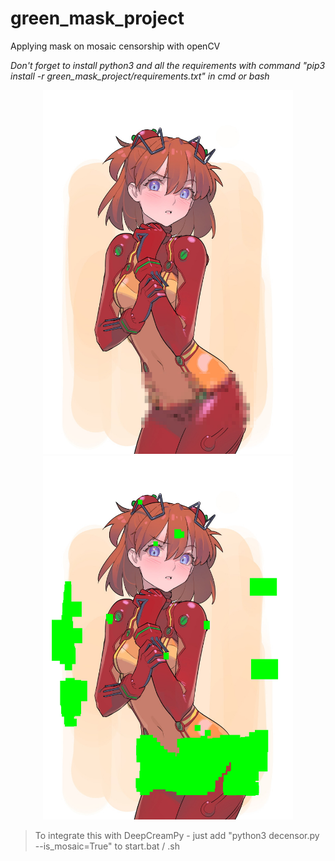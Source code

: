 # green_mask_project
Applying mask on mosaic censorship with openCV

*Don't forget to install python3 and all the requirements with command "pip3 install -r green_mask_project/requirements.txt" in cmd or bash*
<p align="center">
  <img src="https://github.com/rekaxua/green_mask_project/blob/master/decensor_input_original/asuka.png" width="400">
  <img src="https://github.com/rekaxua/green_mask_project/blob/master/decensor_input/asuka.png" width="400">
</p>


>To integrate this with DeepCreamPy - just add "python3 decensor.py --is_mosaic=True" to start.bat / .sh
